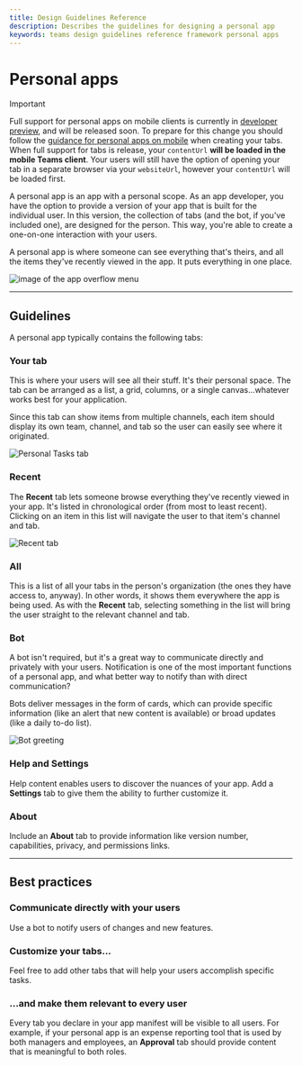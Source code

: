 ```yaml
---
title: Design Guidelines Reference
description: Describes the guidelines for designing a personal app
keywords: teams design guidelines reference framework personal apps
--- 
```

# Personal apps

> [!Important]
> Full support for personal apps on mobile clients is currently in [developer preview](~/resources/dev-preview/developer-preview-intro.md), and will be released soon. To prepare for this change you should follow the [guidance for personal apps on mobile](~/resources/design/framework/tabs-mobile.md) when creating your tabs. When full support for tabs is release, your `contentUrl` **will be loaded in the mobile Teams client**. Your users will still have the option of opening your tab in a separate browser via your `websiteUrl`, however your `contentUrl` will be loaded first.

A personal app is an app with a personal scope. As an app developer, you have the option to provide a version of your app that is built for the individual user. In this version, the collection of tabs (and the bot, if you've included one), are designed for the person. This way, you're able to create a one-on-one interaction with your users. 

A personal app is where someone can see everything that's theirs, and all the items they've recently viewed in the app. It puts everything in one place. 

![image of the app overflow menu](~/assets/images/Personal-apps-App-flyout.png)

---

## Guidelines

A personal app typically contains the following tabs:

### Your tab

This is where your users will see all their stuff. It's their personal space. The tab can be arranged as a list, a grid, columns, or a single canvas...whatever works best for your application. 

Since this tab can show items from multiple channels, each item should display its own team, channel, and tab so the user can easily see where it originated. 

![Personal Tasks tab](~/assets/images/Personal-apps-MY-tab.png)

### Recent

The **Recent** tab lets someone browse everything they've recently viewed in your app. It's listed in chronological order (from most to least recent). Clicking on an item in this list will navigate the user to that item's channel and tab.

![Recent tab](~/assets/images/Personal-apps-Recent-tab.png)

### All

This is a list of all your tabs in the person's organization (the ones they have access to, anyway). In other words, it shows them everywhere the app is being used. As with the **Recent** tab, selecting something in the list will bring the user straight to the relevant channel and tab.

### Bot

A bot isn't required, but it's a great way to communicate directly and privately with your users. Notification is one of the most important functions of a personal app, and what better way to notify than with direct communication?

Bots deliver messages in the form of cards, which can provide specific information (like an alert that new content is available) or broad updates (like a daily to-do list).

![Bot greeting](~/assets/images/Personal-apps-Bot.png)

### Help and Settings

Help content enables users to discover the nuances of your app. Add a **Settings** tab to give them the ability to further customize it.

### About

Include an **About** tab to provide information like version number, capabilities, privacy, and permissions links.

---

## Best practices

### Communicate directly with your users

Use a bot to notify users of changes and new features.

### Customize your tabs...

Feel free to add other tabs that will help your users accomplish specific tasks.

### ...and make them relevant to every user

Every tab you declare in your app manifest will be visible to all users. For example, if your personal app is an expense reporting tool that is used by both managers and employees, an **Approval** tab should provide content that is meaningful to both roles.
